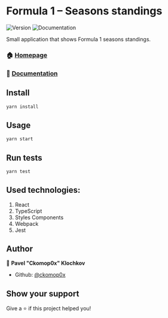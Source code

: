 # Formula 1 – Seasons standings
![Version](https://img.shields.io/badge/version-3.0.0-blue.svg?cacheSeconds=2592000)
![Documentation](https://img.shields.io/badge/documentation-yes-brightgreen.svg)

Small application that shows Formula 1 seasons standings.  
  
### 🏠 [Homepage](https://f1-seasons.now.sh)
### 📄 [Documentation](https://github.com/ckomop0x/f1-seasons)

## Install

```sh
yarn install
```

## Usage

```sh
yarn start
```

## Run tests

```sh
yarn test
```

## Used technologies:
1. React
2. TypeScript
3. Styles Components
4. Webpack
5. Jest

## Author

👤 **Pavel "Ckomop0x" Klochkov**

* Github: [@ckomop0x](https://github.com/ckomop0x)

## Show your support

Give a ⭐️ if this project helped you!
